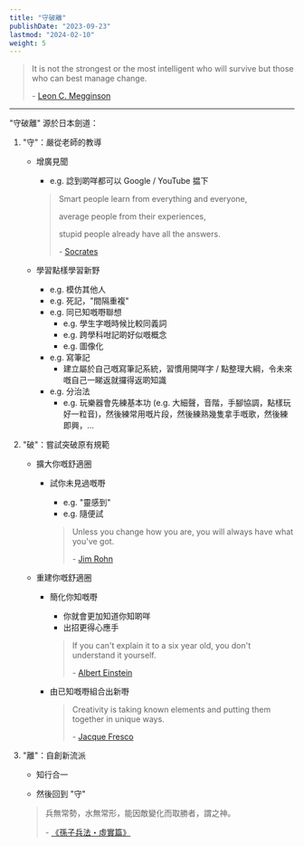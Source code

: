 ```yaml
---
title: "守破離"
publishDate: "2023-09-23"
lastmod: "2024-02-10"
weight: 5
---
```


> It is not the strongest or the most intelligent who will survive but those who can best manage change.
>
> \- [Leon C. Megginson](https://www.goodreads.com/quotes/293400-it-is-not-the-strongest-or-the-most-intelligent-who)

---

"守破離" 源於日本劍道：

1. "守"：嚴從老師的教導

   - 增廣見聞

     - e.g. 諗到啲咩都可以 Google / YouTube 揾下

     > Smart people learn from everything and everyone,
     >
     > average people from their experiences,
     >
     > stupid people already have all the answers.
     >
     > \- [Socrates](https://www.goodreads.com/quotes/10408021-smart-people-learn-from-everything-and-everyone-average-people-from)

   - 學習點樣學習新野

     - e.g. 模仿其他人
     - e.g. 死記，"間隔重複"
     - e.g. 同已知嘅嘢聯想
       - e.g. 學生字嘅時候比較同義詞
       - e.g. 跨學科咁記啲好似嘅概念
       - e.g. 圖像化
     - e.g. 寫筆記
       - 建立屬於自己嘅寫筆記系統，習慣用開咩字 / 點整理大綱，令未來嘅自己一睇返就攞得返啲知識
     - e.g. 分治法
       - e.g. 玩樂器會先練基本功 (e.g. 大細聲，音階，手腳協調，點樣玩好一粒音)，然後練常用嘅片段，然後練熟幾隻拿手嘅歌，然後練即興，...

2. "破"：嘗試突破原有規範

   - 擴大你嘅舒適圈

     - 試你未見過嘅嘢

       - e.g. "靈感到"
       - e.g. 隨便試

       > Unless you change how you are, you will always have what you've got.
       >
       > \- [Jim Rohn](https://www.goodreads.com/quotes/364884-unless-you-change-how-you-are-you-will-always-have)

   - 重建你嘅舒適圈

     - 簡化你知嘅嘢

       - 你就會更加知道你知啲咩
       - 出招更得心應手

       > If you can't explain it to a six year old, you don't understand it yourself.
       >
       > \- [Albert Einstein](https://www.goodreads.com/quotes/19421-if-you-can-t-explain-it-to-a-six-year-old)

     - 由已知嘅嘢組合出新嘢

       > Creativity is taking known elements and putting them together in unique
       > ways.
       >
       > \- [Jacque Fresco](https://quotefancy.com/quote/1196029/Jacque-Fresco-Creativity-is-taking-known-elements-and-putting-them-together-in-unique)

3. "離"：自創新流派

   - 知行合一

   - 然後回到 "守"

   > 兵無常勢，水無常形，能因敵變化而取勝者，謂之神。
   >
   > \- [《孫子兵法・虛實篇》](https://web.nutn.edu.tw/gac370/teaching/chapter/sun_Z.htm#6)
